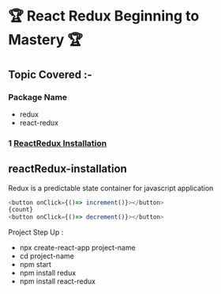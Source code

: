 # 🏆 React Redux Beginning to Mastery 🏆
## Topic Covered :-

### Package Name
- redux
- react-redux 

### 1 [ReactRedux Installation](#reactRedux-installation)

## reactRedux-installation
Redux is a predictable state container for javascript application

```javascript
<button onClick={()=> increment()}></button>
{count}
<button onClick={()=> decrement()}></button>
```
Project Step Up : 	

- npx create-react-app project-name
- cd project-name
- npm start
- npm install redux 
- npm install react-redux
